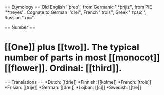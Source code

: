 == Etymology ==
Old English ''þreo'', from Germanic ''*þrijiz'', from PIE ''*treyes''. Cognate to German ''drei'', French ''trois'', Greek ''τρεις'', Russian ''три''.

== Number ==
# [[One]] plus [[two]]. The typical number of parts in most [[monocot]] [[flower]]. Ordinal: [[third]].

== Translations ==
*Dutch: [[drie]]
*Finnish: [[kolme]]
*French: [trois]]
*Frisian: [[trije]]
*German: [[drei]]
*Lojban: [[ci]]
*Swedish: [[tre]]